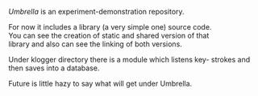 *Umbrella* is an experiment-demonstration repository.

For now it includes a library (a very simple one) source code.  
You can see the creation of static and shared version of that  
library and also can see the linking of both versions.

Under klogger directory there is a module which listens key-
strokes and then saves into a database.

Future is little hazy to say what will get under Umbrella.  
